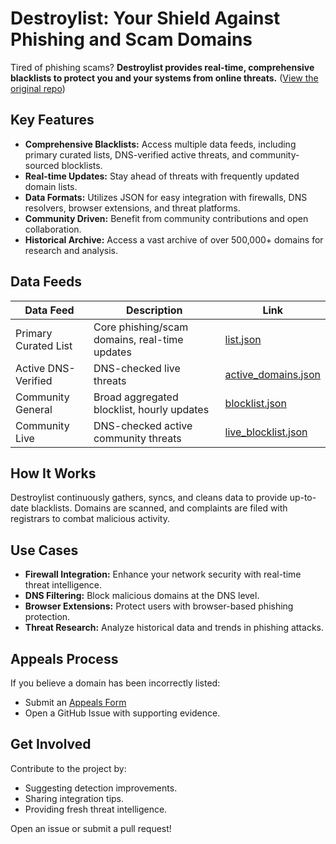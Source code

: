 # Destroylist: Your Shield Against Phishing and Scam Domains

Tired of phishing scams? **Destroylist provides real-time, comprehensive blacklists to protect you and your systems from online threats.** ([View the original repo](https://github.com/phishdestroy/destroylist))

## Key Features

*   **Comprehensive Blacklists:** Access multiple data feeds, including primary curated lists, DNS-verified active threats, and community-sourced blocklists.
*   **Real-time Updates:** Stay ahead of threats with frequently updated domain lists.
*   **Data Formats:** Utilizes JSON for easy integration with firewalls, DNS resolvers, browser extensions, and threat platforms.
*   **Community Driven:** Benefit from community contributions and open collaboration.
*   **Historical Archive:** Access a vast archive of over 500,000+ domains for research and analysis.

## Data Feeds

| Data Feed                 | Description                                     | Link                                                                     |
| ------------------------- | ----------------------------------------------- | ------------------------------------------------------------------------ |
| Primary Curated List     | Core phishing/scam domains, real-time updates   | [list.json](https://github.com/phishdestroy/destroylist/raw/main/list.json) |
| Active DNS-Verified      | DNS-checked live threats                        | [active\_domains.json](https://github.com/phishdestroy/destroylist/raw/main/dns/active\_domains.json) |
| Community General        | Broad aggregated blocklist, hourly updates        | [blocklist.json](https://github.com/phishdestroy/destroylist/raw/main/community/blocklist.json) |
| Community Live           | DNS-checked active community threats            | [live\_blocklist.json](https://github.com/phishdestroy/destroylist/raw/main/community/live\_blocklist.json) |

## How It Works

Destroylist continuously gathers, syncs, and cleans data to provide up-to-date blacklists.  Domains are scanned, and complaints are filed with registrars to combat malicious activity.

## Use Cases

*   **Firewall Integration:** Enhance your network security with real-time threat intelligence.
*   **DNS Filtering:** Block malicious domains at the DNS level.
*   **Browser Extensions:** Protect users with browser-based phishing protection.
*   **Threat Research:** Analyze historical data and trends in phishing attacks.

## Appeals Process

If you believe a domain has been incorrectly listed:

*   Submit an [Appeals Form](https://phishdestroy.io/appeals/)
*   Open a GitHub Issue with supporting evidence.

## Get Involved

Contribute to the project by:

*   Suggesting detection improvements.
*   Sharing integration tips.
*   Providing fresh threat intelligence.

Open an issue or submit a pull request!